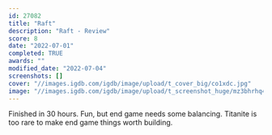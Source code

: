 ```yaml
---
id: 27082
title: "Raft"
description: "Raft - Review"
score: 8
date: "2022-07-01"
completed: TRUE
awards: ""
modified_date: "2022-07-04"
screenshots: []
cover: "//images.igdb.com/igdb/image/upload/t_cover_big/co1xdc.jpg"
image: "//images.igdb.com/igdb/image/upload/t_screenshot_huge/mz3bhrhq4iwumdzokdpx.jpg"
---
```

Finished in 30 hours. Fun, but end game needs some balancing. Titanite is too rare to make end game things worth building.